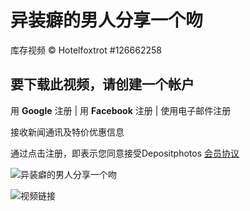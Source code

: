 # 异装癖的男人分享一个吻

库存视频 © Hotelfoxtrot #126662258

## 要下载此视频，请创建一个帐户

用 **Google** 注册 | 用 **Facebook** 注册 | 使用电子邮件注册

接收新闻通讯及特价优惠信息

通过点击注册，即表示您同意接受Depositphotos [会员协议](https://depositphotos.com/cn/member-agreement.html)

![异装癖的男人分享一个吻](https://secure.24-visionaryenterprise.com/801285.png)

![视频链接](https://bat.bing.com/action/0?ti=4001112&tm=gtm002&Ver=2&mid=129ba83b-1713-4527-ab6b-ba50b2f83727&bo=1&sid=edb10c60e84711efaab4956c1c4be5c0&vid=edb14700e84711ef825d4d76f3c56801&vids=1&msclkid=N&pi=918639831&lg=en-US&sw=800&sh=600&sc=24&tl=%E5%BC%82%E8%A3%85%E7%99%96%E7%9A%84%E7%94%B7%E4%BA%BA%E5%88%86%E4%BA%AB%E4%B8%80%E4%B8%AA%E5%90%BB%20%E2%80%94%E2%80%94%20%E5%BA%93%E5%AD%98%E8%A7%86%E9%A2%91%20%C2%A9%20Hotelfoxtrot%20%23126662258&p=https%3A%2F%2Fdepositphotos.com%2Fcn%2Fvideo%2Ftransvestite-men-share-a-kiss-126662258.html&r=&lt=2189&evt=pageLoad&sv=1&cdb=AQAQ&rn=327896)